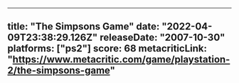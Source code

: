 
---
title: "The Simpsons Game"
date: "2022-04-09T23:38:29.126Z"
releaseDate: "2007-10-30"
platforms: ["ps2"]
score: 68
metacriticLink: "https://www.metacritic.com/game/playstation-2/the-simpsons-game"
---
